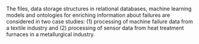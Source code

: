 The files, data storage structures in relational databases, machine learning models and ontologies for enriching information about failures are considered in two case studies: (1) processing of machine failure data from a textile industry and (2) processing of sensor data from heat treatment furnaces in a metallurgical industry.
